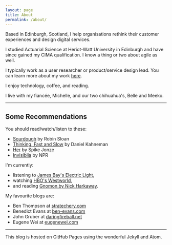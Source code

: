```yaml
---
layout: page
title: About
permalink: /about/
---
```


Based in Edinburgh, Scotland, I help organisations rethink their customer experiences and design digital services. 

I studied Actuarial Science at Heriot-Watt University in Edinburgh and have since gained my CIMA qualification. I know a thing or two about agile as well.

I typically work as a user researcher or product/service design lead. You can learn more about my work [here](/work.md/).

I enjoy technology, coffee, and reading.

I live with my fiancée, Michelle, and our two chihuahua's, Belle and Meeko.

---

## Some Recommendations

You should read/watch/listen to these:
* [Sourdough](https://www.robinsloan.com/books/sourdough/) by Robin Sloan
* [Thinking, Fast and Slow](https://scholar.princeton.edu/kahneman/publications-0) by Daniel Kahneman
* [Her](https://letterboxd.com/film/her/) by Spike Jonze
* [Invisiblia](https://www.npr.org/programs/invisibilia/) by NPR

I'm currently:
* listening to [James Bay's Electric Light](https://itunes.apple.com/gb/album/electric-light/1354016490),
* watching [HBO's Westworld](https://www.hbo.com/westworld),
* and reading [Gnomon by Nick Harkaway](https://www.penguin.co.uk/books/1113201/gnomon/).

My favourite blogs are:

* Ben Thompson at [stratechery.com](https://stratechery.com)
* Benedict Evans at [ben-evans.com](https://www.ben-evans.com)
* John Gruber at [daringfireball.net](https://daringfireball.net)
* Eugene Wei at [eugenewei.com](http://www.eugenewei.com)

---

This blog is hosted on GitHub Pages using the wonderful Jekyll and Atom.
